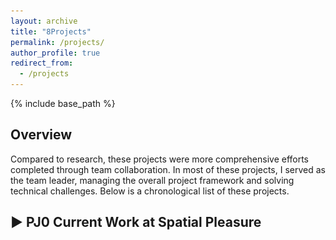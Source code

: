 ```yaml
---
layout: archive
title: "8Projects"
permalink: /projects/
author_profile: true
redirect_from:
  - /projects
---
```


<!-- 在这里添加引入 JavaScript 文件 -->
<!-- <script src="/assets/js//scripts.js"></script> -->
{% include base_path %}

<style>
  .two-column {
    display: flex;
    justify-content: space-between;
    margin-bottom: 20px;
  }

  .two-column > div {
    flex-basis: 49.5%; /* 每一栏占父容器的48%宽度 */
    margin: 10px 20px 10px 0px !important; /* 调整上、右、下、左外边距 */
    /* padding: 20px 15px 10px 15px !important; 依次为上、右、下、左的内边距 */
    background-color: rgba(0, 0, 0, 0.75); /* 背景色，可根据需求调整 */
    border-radius: 8px;
    box-shadow: 0 2px 5px rgba(0, 0, 0, 0.1);
  }

  ul {
    list-style-type: disc; /* 使用圆点作为列表项的标记 */
    margin-left: 5px; /* 调整列表项的左边距 */
  }

  /* toggle时鼠标悬停的样式 */
  #toggle-header {
      cursor: pointer;
      font-weight: bold;
      display: flex;
      align-items: center;
  }

  #toggle-icon {
      margin-right: 8px;
      /* 使得图标在展开/收起时有一个平滑的过渡效果 */
      transition: transform 0.3s ease; 
  }

  #toggle-content {
      display: block; /* 默认展开 */
  }
</style>

<!-- {% include base_path %} -->
## **Overview**
<p>
Compared to research, these projects were more comprehensive efforts completed through team collaboration. In most of these projects, I served as the team leader, managing the overall project framework and solving technical challenges. Below is a chronological list of these projects.
</p>

<h2 class="toggle-header" style="cursor: pointer;">
  <span class="toggle-icon">▶</span><strong> PJ0 Current Work at Spatial Pleasure</strong>
</h2>
<div class="toggle-content" style="display: none;">
  <p style="color: #757575; font-size: 16px;">Sep 02, 2024 – Present</p>
  <p style="margin-top: 10px; margin-bottom: 10px;">
  I work remotely at 0.6 FTE per month as a data scientist. My main responsibilities include processing and integrating traffic data, developing traffic simulation models and optimization systems.<br>
  In many ways, the work here is more akin to research, as my supervisor has a strong background in mathematical statistics and the projects requires strong knowledge of mathematical statistics and involve exploratory methods. I look forward to collaborating with the company's lab to publish the outcomes of our projects if the opportunity arises.<br>
  Currently, I am primarily responsible for two projects:
  </p>
  <div class="two-column">
    <div style="padding-top: 0px; padding-left: 20px; padding-right: 20px; ">
      <h3 style="margin-top: 10px;">1 Origin-Destination Estimation in Sapporo</h3>
      <p>We use the four-step model of trip generation, trip distribution, mode choice and route assignment to predict traffic demand and identify key factors and patterns, offering insights on public transit capacity allocation.</p>

      <ul>
        <li>How can we fully leverage GTFS, IC card, and socioeconomic data to achieve spatiotemporal clustering of OD trips?</li>
        <li>How can environmental factors (e.g., carbon emissions, noise pollution) be considered into the model to optimize the sustainability of public transportation?</li>
        <li>How can machine learning algorithms be utilized to perform data-driven modeling without predefined assumptions, enhancing the model's flexibility?</li>
        <li>......</li>
      </ul>
    </div>

    <div style="padding-top: 0px; padding-left: 20px; padding-right: 20px; ">
      <h3>2 Multi-Agent Transport Simulation in Tyoko</h3>
      <p>The four-step model relies on aggregated data, limiting its ability to reflect individual travel decisions while agent-based models can compensate for this.</p>

      <ul>
        <li>How can we incorporate new travel modes (e.g., autonomous driving, shared mobility) into the traffic simulation?</li>
        <li>How can we model heterogeneity in agent behavior (e.g., income and age) by differentiating parameters in utility functions?</li>
        <li>How can we integrate the influence of behavioral psychology on the rational agent, such as acceptability of autonomous vehicles? </li>
        <li>......</li>
      </ul>
    </div>
  </div>
</div>
<!-- 分隔线 -->
<hr style="border: none; height: 0.5px; background-color: #757575; margin-top: 10px; margin-bottom: 10px;">

<!-- {% include base_path %} -->
<h2 class="toggle-header" style="cursor: pointer;">
  <span class="toggle-icon">▶</span><strong> PJ1 Optimizing electric vehicle charging station pacement using reinforcement learning</strong>
</h2>
<div class="toggle-content" style="display: none;">
  <p style="color: #757575; font-size: 16px;">June 20, 2024 – Aug 15, 2024</p>
  <!-- 关键词部分 -->
  <p><strong>Key words:</strong> electric vehicle charging station, location selection, reinforcement learning, road network</p>

  <!-- 父容器 -->
  <div class="content-wrapper" style="display: flex; max-height: 400px; align-items: flex-start;">
    <div id="researchCarousel" class="carousel slide" data-ride="carousel" style="flex-basis: 50%; max-height: 400px">
      <ol class="carousel-indicators">
        <li data-target="#researchCarousel" data-slide-to="0" class="active"></li>
        <li data-target="#researchCarousel" data-slide-to="1"></li>
        <li data-target="#researchCarousel" data-slide-to="2"></li>
      </ol>
      <div class="carousel-inner">
        <div class="carousel-item active">
          <img src="/images/research_1/img_1.png" class="d-block mx-auto" alt="Research Image 1">
          <div class="carousel-caption d-none d-md-block">
            <h5>The air pollutant monitoring stations in London</h5>
          </div>
           <!-- 放大按钮 -->
          <!-- <button class="enlarge-btn" onclick="openModal('/images/research_1/img_1.png')">🔍</button> -->
        </div>
        <div class="carousel-item">
          <div class="d-block w-100" style="height: 500px;">
            <iframe src="/files/project_1/mesh_data_without_legend.html" width="100%" height="100%" style="border:none;"></iframe>
          </div>
          <div class="carousel-caption d-none d-md-block">
            <h5>The time series of NO2 concentration at stations</h5>
          </div>
           <!-- 放大按钮 -->
          <!-- <button class="enlarge-btn" onclick="openModal('/images/research_1/img_1.png')">🔍</button> -->
        </div>
        <div class="carousel-item">
          <img src="/images/research_1/img_3.png" class="d-block mx-auto" alt="Research Image 3" style="margin-top: 50px;">
          <!--  style="object-fit: contain; width: 100%; height: auto;" -->
          <div class="carousel-caption d-none d-md-block">
            <h5>Monitoring station graphs with different distance thresholds</h5>
          </div>
        </div>
        <div class="carousel-item">
          <img src="/images/research_1/img_4.png" class="d-block mx-auto" alt="Research Image 4" style="margin-top: 50px;">
          <!--  style="object-fit: contain; width: 100%; height: auto;" -->
          <div class="carousel-caption d-none d-md-block">
            <h5>Performance metrics in terms of time granularities</h5>
          </div>
           <!-- 放大按钮 -->
          <!-- <button class="enlarge-btn" onclick="openModal('/images/research_1/img_1.png')">🔍</button> -->
        </div>
        <div class="carousel-item">
          <img src="/images/research_1/img_5.png" class="d-block mx-auto" alt="Research Image 5" style="margin-top: 50px;">
          <!--  style="object-fit: contain; width: 100%; height: auto;" -->
          <div class="carousel-caption d-none d-md-block">
            <h5>Emission prediction fit curves and the actual time series</h5>
          </div>
           <!-- 放大按钮 -->
          <!-- <button class="enlarge-btn" onclick="openModal('/images/research_1/img_1.png')">🔍</button> -->
        </div>
      </div>
      <!-- Controls -->
      <a class="carousel-control-prev" href="#researchCarousel" role="button" data-slide="prev">
        <span class="carousel-control-prev-icon" aria-hidden="true"></span>
        <span class="sr-only">Previous</span>
      </a>
      <a class="carousel-control-next" href="#researchCarousel" role="button" data-slide="next">
        <span class="carousel-control-next-icon" aria-hidden="true"></span>
        <span class="sr-only">Next</span>
      </a>
    </div>
    <!-- 轮播图放大模态框 HTML -->
    <!-- <div id="imageModal" class="modal">
      <span class="close" onclick="closeModal()">&times;</span>
      <img class="modal-content" id="modalImg">
    </div> -->
    <!-- 摘要部分 -->
    <div class="research-summary" style="flex-basis: 50%; max-height: 400px; overflow-y: auto; padding: 10px; margin-left: 20px;">
      <p>Optimizing electric vehicle charging station placement is key to implementing zero-emission policies in central London. Using <a href="https://openchargemap.org/site" target="_blank" style="color: #757575;">open charge map data</a>, the study framed the problem as a reinforcement learning task, where the agent learns to take optimal actions by adjusting its strategy based on feedback. This results in a deployment that balances coverage benefits and time costs within budget constraints, maximizing overall utility. The components of the RL problem are as follows:</p>

      <ul>
        <li><strong>State</strong>: The current spatial layout of charging stations and charger configuration.</li>
        <li><strong>Action</strong>: Adding new charging stations, increasing the capacity of existing stations, or relocating stations.</li>
        <li><strong>Reward</strong>: The difference in total utility before and after each layout modification.</li>
      </ul>

      <p>As a result, reinforcement learning algorithms show significant improvements over traditional methods, with the DQN-based layout performing best across metrics. Each algorithm offers unique strengths: DQN minimizes travel time in high-demand areas, A2C improves overall service balance, and PPO enhances charging efficiency at existing stations.</p>
    </div>
  </div>

  <link rel="stylesheet" href="https://cdnjs.cloudflare.com/ajax/libs/font-awesome/5.15.4/css/all.min.css">
  <p style="margin-top: 35px; margin-bottom: 0;"><strong>Honor:</strong> high distinction (96/100) in course <a href="https://www.lse.ac.uk/resources/calendar2023-2024/courseGuides/ST/2023_ST455.htm"> ST455 Reinforcement Learning </a></p>
  <p style="margin-top: 0px; margin-bottom: 0;">Preprint forthcoming on arXiv. Code available on <a href="https://github.com/your-repo-link" target="_blank"><i class="fab fa-github"></i> GitHub</a>.</p>
</div>
<!-- 分隔线 -->
<hr style="border: none; height: 0.5px; background-color: #757575; margin-top: 10px; margin-bottom: 10px;">


<!-- {% include base_path %} -->
<!-- 研究项目标题 -->
## **PJ1 Optimizing electric vehicle charging station pacement using reinforcement learning**
<p style="color: #757575; font-size: 16px;">April 01, 2024 – May 15, 2024</p>
<!-- 关键词部分 -->
<p><strong>Key words:</strong> road emission prediction, spatiotemporal modeling, graph attention network</p>

<!-- 父容器 -->
<div class="content-wrapper" style="display: flex; max-height: 400px; align-items: flex-start;">
  <div id="researchCarousel" class="carousel slide" data-ride="carousel" style="flex-basis: 50%; max-height: 400px">
    <ol class="carousel-indicators">
      <li data-target="#researchCarousel" data-slide-to="0" class="active"></li>
      <li data-target="#researchCarousel" data-slide-to="1"></li>
      <li data-target="#researchCarousel" data-slide-to="2"></li>
    </ol>
    <div class="carousel-inner">
      <div class="carousel-item active">
        <img src="/images/img_1.png" class="d-block mx-auto" alt="Research Image 1">
        <div class="carousel-caption d-none d-md-block">
          <h5>The air pollutant monitoring stations in London</h5>
        </div>
      </div>
      <div class="carousel-item">
        <div class="d-block w-100" style="height: 500px;">
          <iframe src="/files/project_1/mesh_data_without_legend.html" width="100%" height="100%" style="border:none;"></iframe>
        </div>
        <div class="carousel-caption d-none d-md-block">
          <h5>The time series of NO2 concentration at stations</h5>
        </div>
      </div>
      <div class="carousel-item">
        <img src="/images/research_1/img_3.png" class="d-block mx-auto" alt="Research Image 3" style="margin-top: 50px;">
        <!--  style="object-fit: contain; width: 100%; height: auto;" -->
        <div class="carousel-caption d-none d-md-block">
          <h5>Monitoring station graphs with different distance thresholds</h5>
        </div>
      </div>
      <div class="carousel-item">
        <img src="/images/research_1/img_4.png" class="d-block mx-auto" alt="Research Image 4" style="margin-top: 50px;">
        <!--  style="object-fit: contain; width: 100%; height: auto;" -->
        <div class="carousel-caption d-none d-md-block">
          <h5>Performance metrics in terms of time granularities</h5>
        </div>
      </div>
      <div class="carousel-item">
        <img src="/images/research_1/img_5.png" class="d-block mx-auto" alt="Research Image 5" style="margin-top: 50px;">
        <!--  style="object-fit: contain; width: 100%; height: auto;" -->
        <div class="carousel-caption d-none d-md-block">
          <h5>Emission prediction fit curves and the actual time series</h5>
        </div>
      </div>
    </div>
    <!-- Controls -->
    <a class="carousel-control-prev" href="#researchCarousel" role="button" data-slide="prev">
      <span class="carousel-control-prev-icon" aria-hidden="true"></span>
      <span class="sr-only">Previous</span>
    </a>
    <a class="carousel-control-next" href="#researchCarousel" role="button" data-slide="next">
      <span class="carousel-control-next-icon" aria-hidden="true"></span>
      <span class="sr-only">Next</span>
    </a>
  </div>
  <!-- 摘要部分 -->
  <div class="research-summary" style="flex-basis: 50%; max-height: 400px; overflow-y: auto; padding: 10px; margin-left: 20px;">
    <p>London's heavy traffic with road emissions significantly impacts air quality, which becomes being a major concern. This study predicts future NO<sub>2</sub> concentrations based on spatiotemporal data around citywide monitoring stations. Key contributions include:</p>

    <ul>
      <li>Compiled a comprehensive spatiotemporal feature set with traffic characteristics (e.g., road conditions, network structure, traffic volume), providing valuable insights for transportation policy.</li>
      <li>Incorporated pollutant dispersion knowledge to build a spatiotemporal dynamic graph of monitoring stations, enhancing accuracy.</li>
      <li>Developed a hybrid model combining Graph Neural Networks and LSTM, capturing complex spatiotemporal dependencies of road emissions.</li>
    </ul>

    <p>Experiments on hourly air pollutant data from London's roadside stations, sourced from the <a href="https://www.londonair.org.uk/london/asp/publicdetails.asp" target="_blank" style="color: #757575;">London Air Quality Network (LAQN)</a>, validate the model. Results show a 12.5% accuracy improvement with the graph attention mechanism and extended forecast horizon to 12 hours using the LSTM encoder-decoder, outperforming baselines, especially in long-term (9-12h) predictions.</p>
  </div>
</div>

<link rel="stylesheet" href="https://cdnjs.cloudflare.com/ajax/libs/font-awesome/5.15.4/css/all.min.css">
<p style="margin-top: 30px; margin-bottom: 0;">4Preprint forthcoming on arXiv. Code available on <a href="https://github.com/your-repo-link" target="_blank"><i class="fab fa-github"></i> GitHub</a>.</p>
<!-- 分隔线 -->
<hr style="border: none; height: 0.5px; background-color: #757575; margin-top: 10px; margin-bottom: 10px;">
